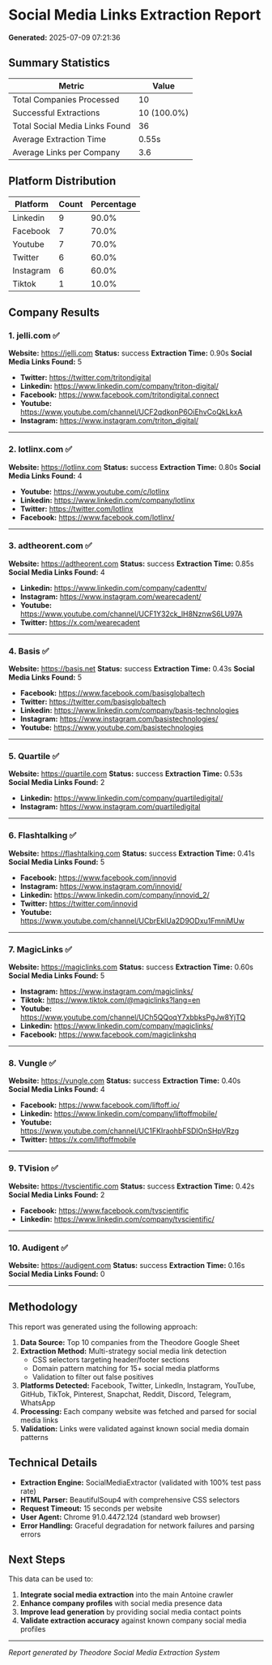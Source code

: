 # Social Media Links Extraction Report

**Generated:** 2025-07-09 07:21:36

## Summary Statistics

| Metric | Value |
|--------|-------|
| Total Companies Processed | 10 |
| Successful Extractions | 10 (100.0%) |
| Total Social Media Links Found | 36 |
| Average Extraction Time | 0.55s |
| Average Links per Company | 3.6 |

## Platform Distribution

| Platform | Count | Percentage |
|----------|-------|------------|
| Linkedin | 9 | 90.0% |
| Facebook | 7 | 70.0% |
| Youtube | 7 | 70.0% |
| Twitter | 6 | 60.0% |
| Instagram | 6 | 60.0% |
| Tiktok | 1 | 10.0% |

## Company Results

### 1. jelli.com ✅

**Website:** https://jelli.com
**Status:** success
**Extraction Time:** 0.90s
**Social Media Links Found:** 5

- **Twitter:** https://twitter.com/tritondigital
- **Linkedin:** https://www.linkedin.com/company/triton-digital/
- **Facebook:** https://www.facebook.com/tritondigital.connect
- **Youtube:** https://www.youtube.com/channel/UCF2qdkonP6OiEhvCoQkLkxA
- **Instagram:** https://www.instagram.com/triton_digital/

---

### 2. lotlinx.com ✅

**Website:** https://lotlinx.com
**Status:** success
**Extraction Time:** 0.80s
**Social Media Links Found:** 4

- **Youtube:** https://www.youtube.com/c/lotlinx
- **Linkedin:** https://www.linkedin.com/company/lotlinx
- **Twitter:** https://twitter.com/lotlinx
- **Facebook:** https://www.facebook.com/lotlinx/

---

### 3. adtheorent.com ✅

**Website:** https://adtheorent.com
**Status:** success
**Extraction Time:** 0.85s
**Social Media Links Found:** 4

- **Linkedin:** https://www.linkedin.com/company/cadenttv/
- **Instagram:** https://www.instagram.com/wearecadent/
- **Youtube:** https://www.youtube.com/channel/UCF1Y32ck_lH8NznwS6LU97A
- **Twitter:** https://x.com/wearecadent

---

### 4. Basis ✅

**Website:** https://basis.net
**Status:** success
**Extraction Time:** 0.43s
**Social Media Links Found:** 5

- **Facebook:** https://www.facebook.com/basisglobaltech
- **Twitter:** https://twitter.com/basisglobaltech
- **Linkedin:** https://www.linkedin.com/company/basis-technologies
- **Instagram:** https://www.instagram.com/basistechnologies/
- **Youtube:** https://www.youtube.com/basistechnologies

---

### 5. Quartile ✅

**Website:** https://quartile.com
**Status:** success
**Extraction Time:** 0.53s
**Social Media Links Found:** 2

- **Linkedin:** https://www.linkedin.com/company/quartiledigital/
- **Instagram:** https://www.instagram.com/quartiledigital

---

### 6. Flashtalking ✅

**Website:** https://flashtalking.com
**Status:** success
**Extraction Time:** 0.41s
**Social Media Links Found:** 5

- **Facebook:** https://www.facebook.com/innovid
- **Instagram:** https://www.instagram.com/innovid/
- **Linkedin:** https://www.linkedin.com/company/innovid_2/
- **Twitter:** https://twitter.com/innovid
- **Youtube:** https://www.youtube.com/channel/UCbrEklUa2D9ODxu1FmniMUw

---

### 7. MagicLinks ✅

**Website:** https://magiclinks.com
**Status:** success
**Extraction Time:** 0.60s
**Social Media Links Found:** 5

- **Instagram:** https://www.instagram.com/magiclinks/
- **Tiktok:** https://www.tiktok.com/@magiclinks?lang=en
- **Youtube:** https://www.youtube.com/channel/UCh5QQoqY7xbbksPgJw8YjTQ
- **Linkedin:** https://www.linkedin.com/company/magiclinks/
- **Facebook:** https://www.facebook.com/magiclinkshq

---

### 8. Vungle ✅

**Website:** https://vungle.com
**Status:** success
**Extraction Time:** 0.40s
**Social Media Links Found:** 4

- **Facebook:** https://www.facebook.com/liftoff.io/
- **Linkedin:** https://www.linkedin.com/company/liftoffmobile/
- **Youtube:** https://www.youtube.com/channel/UC1FKIraohbFSDlOnSHpVRzg
- **Twitter:** https://x.com/liftoffmobile

---

### 9. TVision ✅

**Website:** https://tvscientific.com
**Status:** success
**Extraction Time:** 0.42s
**Social Media Links Found:** 2

- **Facebook:** https://www.facebook.com/tvscientific
- **Linkedin:** https://www.linkedin.com/company/tvscientific/

---

### 10. Audigent ✅

**Website:** https://audigent.com
**Status:** success
**Extraction Time:** 0.16s
**Social Media Links Found:** 0

---

## Methodology

This report was generated using the following approach:

1. **Data Source:** Top 10 companies from the Theodore Google Sheet
2. **Extraction Method:** Multi-strategy social media link detection
   - CSS selectors targeting header/footer sections
   - Domain pattern matching for 15+ social media platforms
   - Validation to filter out false positives
3. **Platforms Detected:** Facebook, Twitter, LinkedIn, Instagram, YouTube, GitHub, TikTok, Pinterest, Snapchat, Reddit, Discord, Telegram, WhatsApp
4. **Processing:** Each company website was fetched and parsed for social media links
5. **Validation:** Links were validated against known social media domain patterns

## Technical Details

- **Extraction Engine:** SocialMediaExtractor (validated with 100% test pass rate)
- **HTML Parser:** BeautifulSoup4 with comprehensive CSS selectors
- **Request Timeout:** 15 seconds per website
- **User Agent:** Chrome 91.0.4472.124 (standard web browser)
- **Error Handling:** Graceful degradation for network failures and parsing errors

## Next Steps

This data can be used to:
1. **Integrate social media extraction** into the main Antoine crawler
2. **Enhance company profiles** with social media presence data
3. **Improve lead generation** by providing social media contact points
4. **Validate extraction accuracy** against known company social media profiles

---
*Report generated by Theodore Social Media Extraction System*
